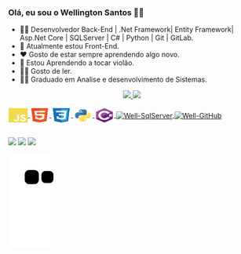 ### Olá, eu sou o Wellington Santos ✌🏼


- 👨‍💻 Desenvolvedor Back-End | .Net Framework| Entity Framework| Asp.Net Core | SQLServer | C# | Python | Git | GitLab.
- 🚀 Atualmente estou Front-End.
- ❤  Gosto de estar sempre aprendendo algo novo.
- 🎸 Estou Aprendendo a tocar violão.
- 👍🏽 Gosto de ler.
- 👨‍🎓 Graduado em Analise e desenvolvimento de Sistemas.

<div align="center">
 <a href="https://github.com/wellington-1991">
  <img height="180em" src="https://github-readme-stats.vercel.app/api?username=wellington-1991&show_icons=false&theme=dark&include_all_commits=true&count_private=true"/>
  <img height="180em" src="https://github-readme-stats.vercel.app/api/top-langs/?username=wellington-1991&layout=compact&langs_count=7&theme=dark"/>
</div>
<div style="display: inline_block"><br>
  <img align="center" alt="Well-Js" height="30" width="40" src="https://raw.githubusercontent.com/devicons/devicon/master/icons/javascript/javascript-plain.svg">
  <img align="center" alt="Well-HTML" height="30" width="40" src="https://raw.githubusercontent.com/devicons/devicon/master/icons/html5/html5-original.svg">
  <img align="center" alt="Well-CSS" height="30" width="40" src="https://raw.githubusercontent.com/devicons/devicon/master/icons/css3/css3-original.svg">
  <img align="center" alt="Well-Python" height="30" width="40" src="https://raw.githubusercontent.com/devicons/devicon/master/icons/python/python-original.svg">
  <img align="center" alt="Well-Csharp" height="30" width="40" src="https://raw.githubusercontent.com/devicons/devicon/master/icons/csharp/csharp-original.svg">
 <img align="center" alt="Well-SqlServer" height="30" width="40" src="https://cdn.jsdelivr.net/gh/devicons/devicon/icons/microsoftsqlserver/microsoftsqlserver-plain-wordmark.svg">
 <img align="center" alt="Well-GitHub" height="30" width="40" src="https://cdn.jsdelivr.net/gh/devicons/devicon/icons/github/github-original-wordmark.svg">
</div>
  
  ##
 
<div> 
  <a href="https://instagram.com/wellington.rafael6" target="_blank"><img src="https://img.shields.io/badge/-Instagram-%23E4405F?style=for-the-badge&logo=instagram&logoColor=white" target="_blank"></a>
  <a href = "mailto:well_rafa@live.com"><img src="https://img.shields.io/badge/-Gmail-%23333?style=for-the-badge&logo=gmail&logoColor=white" target="_blank"></a>
  <a href="https://www.linkedin.com/in/wellington-rafael-21041a54" target="_blank"><img src="https://img.shields.io/badge/-LinkedIn-%230077B5?style=for-the-badge&logo=linkedin&logoColor=white" target="_blank"></a> 
 
  ![Snake animation](https://github.com/wellington-1991/wellington-1991/blob/output/github-contribution-grid-snake.svg)
 
</div>
